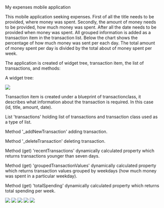 My expenses mobile application

This mobile application seeking expenses. 
First of all the title needs to be provided, where money was spent. 
Secondly, the amount of money needs to be provided, how much money was spent.
After all the date needs to be provided when money was spent. All grouped information is added as a transaction item in the transaction list. Below the chart shows the percentage of how much money was sent per each day. The total amount of money spent per day is divided by the total about of money spent per week.

The application is created of widget tree, transaction item, the list of transactions, and methods:

A widget tree:



![](https://github.com/Laura555-p/myexpenses/blob/master/assets/images/my_expenseswidgettree.png)


Transaction item is created under a blueprint of transactionclass, it describes what information about the transaction is required. In this case (id, title, amount, date).

List 'transactions' holding list of transactions and transaction class used as a type of list.

Method '_addNewTransaction' adding transaction.

Method '_deleteTransaction' deleting transaction.

Method (get) 'recentTransactions' dynamically calculated property which returns transactions younger than seven days.

Method (get) 'groupedTransactionValues' dynamically calculated property which returns transaction values grouped by weekdays (how much money was spent in a  particular weekday).

Method (get) 'totalSpending' dynamically calculated property which returns total spending per week.  














![](https://github.com/Laura555-p/myexpenses/blob/master/assets/images/my_expenses1.PNG)
![](https://github.com/Laura555-p/myexpenses/blob/master/assets/images/my_expenses2.PNG)
![](https://github.com/Laura555-p/myexpenses/blob/master/assets/images/my_expenses3.PNG)
![](https://github.com/Laura555-p/myexpenses/blob/master/assets/images/my_expenses4.PNG)
![](https://github.com/Laura555-p/myexpenses/blob/master/assets/images/my_expenses5.PNG)


